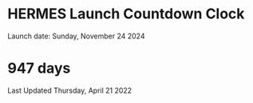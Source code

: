 # HERMES Launch Countdown Clock

Launch date: Sunday, November 24 2024
# 947 days

Last Updated Thursday, April 21 2022